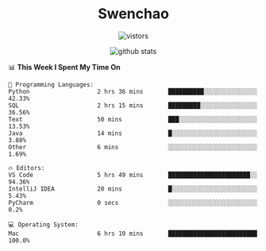 <h1 align="center">Swenchao</h3>

<p align="center">
  <img src="https://visitor-badge.glitch.me/badge?page_id=Swenchao" alt="vistors" />
</p>

<p align="center">
  <img src="https://github-readme-stats.vercel.app/api?username=Swenchao&count_private=true&show_icons=true&theme=vue-dark&hide_title=true" alt="github stats" />
</p>

<!--START_SECTION:waka-->
📊 **This Week I Spent My Time On** 

```text
💬 Programming Languages: 
Python                   2 hrs 36 mins       ██████████░░░░░░░░░░░░░░░   42.33% 
SQL                      2 hrs 15 mins       █████████░░░░░░░░░░░░░░░░   36.56% 
Text                     50 mins             ███░░░░░░░░░░░░░░░░░░░░░░   13.53% 
Java                     14 mins             █░░░░░░░░░░░░░░░░░░░░░░░░   3.88% 
Other                    6 mins              ░░░░░░░░░░░░░░░░░░░░░░░░░   1.69%

🔥 Editors: 
VS Code                  5 hrs 49 mins       ███████████████████████░░   94.36% 
IntelliJ IDEA            20 mins             █░░░░░░░░░░░░░░░░░░░░░░░░   5.43% 
PyCharm                  0 secs              ░░░░░░░░░░░░░░░░░░░░░░░░░   0.2%

💻 Operating System: 
Mac                      6 hrs 10 mins       █████████████████████████   100.0%

```


<!--END_SECTION:waka-->

